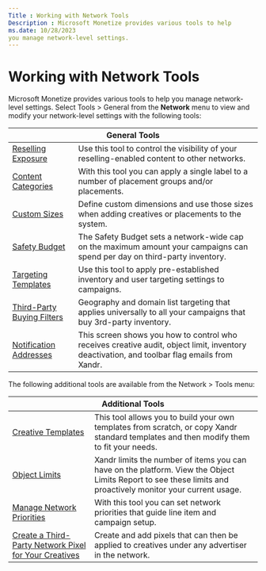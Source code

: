 ```yaml
---
Title : Working with Network Tools
Description : Microsoft Monetize provides various tools to help
ms.date: 10/28/2023
you manage network-level settings.
---
```



# Working with Network Tools



Microsoft Monetize provides various tools to help
you manage network-level settings.
Select
Tools  \>
 General from the
**Network** menu to view and
modify your network-level settings with the following tools:

>

<table id="ID-000003e5__table-4d74925e-337e-431d-a518-8b4be7059d9e"
class="table">
<thead class="thead">
<tr class="header row">
<th colspan="2"
id="ID-000003e5__table-4d74925e-337e-431d-a518-8b4be7059d9e__entry__1"
class="entry">General Tools</th>
</tr>
</thead>
<tbody class="tbody">
<tr class="odd row">
<td class="entry"
headers="ID-000003e5__table-4d74925e-337e-431d-a518-8b4be7059d9e__entry__1"><a
href="managing-your-inventory-reselling-exposure.md"
class="xref">Reselling Exposure</a></td>
<td class="entry"
headers="ID-000003e5__table-4d74925e-337e-431d-a518-8b4be7059d9e__entry__1">Use
this tool to control the visibility of your reselling-enabled content to
other networks.</td>
</tr>
<tr class="even row">
<td class="entry"
headers="ID-000003e5__table-4d74925e-337e-431d-a518-8b4be7059d9e__entry__1"><a
href="manage-custom-content-categories.md" class="xref">Content
Categories</a></td>
<td class="entry"
headers="ID-000003e5__table-4d74925e-337e-431d-a518-8b4be7059d9e__entry__1">With
this tool you can apply a single label to a number of placement groups
and/or placements.</td>
</tr>
<tr class="odd row">
<td class="entry"
headers="ID-000003e5__table-4d74925e-337e-431d-a518-8b4be7059d9e__entry__1"><a
href="managing-custom-creative-and-placement-sizes.md"
class="xref">Custom Sizes</a></td>
<td class="entry"
headers="ID-000003e5__table-4d74925e-337e-431d-a518-8b4be7059d9e__entry__1">Define
custom dimensions and use those sizes when adding creatives or
placements to the system.</td>
</tr>
<tr class="even row">
<td class="entry"
headers="ID-000003e5__table-4d74925e-337e-431d-a518-8b4be7059d9e__entry__1"><a
href="capping-daily-spend-on-third-party-inventory-safety-budget.md"
class="xref">Safety Budget</a></td>
<td class="entry"
headers="ID-000003e5__table-4d74925e-337e-431d-a518-8b4be7059d9e__entry__1">The
Safety Budget sets a network-wide cap on the maximum amount your
campaigns can spend per day on third-party inventory.</td>
</tr>
<tr class="odd row">
<td class="entry"
headers="ID-000003e5__table-4d74925e-337e-431d-a518-8b4be7059d9e__entry__1"><a
href="managing-targeting-templates.md" class="xref">Targeting
Templates</a></td>
<td class="entry"
headers="ID-000003e5__table-4d74925e-337e-431d-a518-8b4be7059d9e__entry__1">Use
this tool to apply pre-established inventory and user targeting settings
to campaigns.</td>
</tr>
<tr class="even row">
<td class="entry"
headers="ID-000003e5__table-4d74925e-337e-431d-a518-8b4be7059d9e__entry__1"><a
href="working-with-third-party-buying-filters.md"
class="xref">Third-Party Buying Filters</a></td>
<td class="entry"
headers="ID-000003e5__table-4d74925e-337e-431d-a518-8b4be7059d9e__entry__1">Geography
and domain list targeting that applies universally to all your campaigns
that buy 3rd-party inventory.</td>
</tr>
<tr class="odd row">
<td class="entry"
headers="ID-000003e5__table-4d74925e-337e-431d-a518-8b4be7059d9e__entry__1"><a
href="managing-notification-recipients.md" class="xref"
title="From the Network menu, you can control who receives email notifications from Xandr for various alerts, including creative audit, object limit, inventory deactivation, and toolbar flag alerts using your notification settings.">Notification
Addresses</a></td>
<td class="entry"
headers="ID-000003e5__table-4d74925e-337e-431d-a518-8b4be7059d9e__entry__1">This
screen shows you how to control who receives creative audit, object
limit, inventory deactivation, and toolbar flag emails from <span
class="ph">Xandr.</td>
</tr>
</tbody>
</table>

The following additional tools are available from the
Network 
\>  Tools menu:

<table id="ID-000003e5__table-681b8c40-5550-4f5b-be3f-8ae9644714da"
class="table">
<thead class="thead">
<tr class="header row">
<th colspan="2"
id="ID-000003e5__table-681b8c40-5550-4f5b-be3f-8ae9644714da__entry__1"
class="entry">Additional Tools</th>
</tr>
</thead>
<tbody class="tbody">
<tr class="odd row">
<td class="entry"
headers="ID-000003e5__table-681b8c40-5550-4f5b-be3f-8ae9644714da__entry__1"><a
href="creative-templates.md" class="xref"
title="If you want to customize the way creatives render, you can create your own templates from scratch, or you can copy Xandr standard templates and modify them to fit your needs.">Creative
Templates</a></td>
<td class="entry"
headers="ID-000003e5__table-681b8c40-5550-4f5b-be3f-8ae9644714da__entry__1">This
tool allows you to build your own templates from scratch, or copy <span
class="ph">Xandr standard templates and then modify them to fit
your needs.</td>
</tr>
<tr class="even row">
<td class="entry"
headers="ID-000003e5__table-681b8c40-5550-4f5b-be3f-8ae9644714da__entry__1"><a
href="viewing-your-object-limits.md" class="xref">Object
Limits</a></td>
<td class="entry"
headers="ID-000003e5__table-681b8c40-5550-4f5b-be3f-8ae9644714da__entry__1"><span
class="ph">Xandr limits the number of items you can have on the
platform. View the Object Limits Report to see these limits and
proactively monitor your current usage.</td>
</tr>
<tr class="odd row">
<td class="entry"
headers="ID-000003e5__table-681b8c40-5550-4f5b-be3f-8ae9644714da__entry__1"><a
href="manage-network-priorities.md" class="xref">Manage Network
Priorities</a></td>
<td class="entry"
headers="ID-000003e5__table-681b8c40-5550-4f5b-be3f-8ae9644714da__entry__1">With
this tool you can set network priorities that guide line item and
campaign setup.</td>
</tr>
<tr class="even row">
<td class="entry"
headers="ID-000003e5__table-681b8c40-5550-4f5b-be3f-8ae9644714da__entry__1"><a
href="create-a-third-party-network-pixel-for-your-creatives.md"
class="xref"
title="You can create third-party creative pixels at the advertiser level and then apply these pixels to some or all display creatives under that Network.">Create
a Third-Party Network Pixel for Your Creatives</a></td>
<td class="entry"
headers="ID-000003e5__table-681b8c40-5550-4f5b-be3f-8ae9644714da__entry__1">Create
and add pixels that can then be applied to creatives under any
advertiser in the network.</td>
</tr>
</tbody>
</table>






